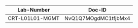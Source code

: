 Lab-Number           |Doc-ID
---------------------|--------------------
CRT-L01L01-MGMT    |NvQ1Q7MOgdMC1tfjbMx4
